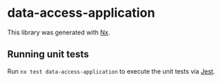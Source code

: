 # data-access-application

This library was generated with [Nx](https://nx.dev).

## Running unit tests

Run `nx test data-access-application` to execute the unit tests via [Jest](https://jestjs.io).

